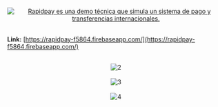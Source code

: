 
<br>
<div align="center">
  <a href="https://rapidpay-f5864.firebaseapp.com/">
    <img src="https://github.com/jefreinko/rapidpay/blob/develop/public/tutorial/intro.jpg" alt="Rapidpay es una demo técnica que simula un sistema de pago y transferencias internacionales.">
  </a>
</div>
  <br>
  
 <b>Link:</b> [https://rapidpay-f5864.firebaseapp.com/](https://rapidpay-f5864.firebaseapp.com/)
  
   <br>
  
<div align="center">
    <img src="https://github.com/jefreinko/rapidpay/blob/develop/public/tutorial/2.jpg" alt="2">
</div>
    <br>  
<div align="center">
    <img src="https://github.com/jefreinko/rapidpay/blob/develop/public/tutorial/3.jpg" alt="3">
</div>
  <br> 
<div align="center">
    <img src="https://github.com/jefreinko/rapidpay/blob/develop/public/tutorial/4.jpg" alt="4">
</div>
